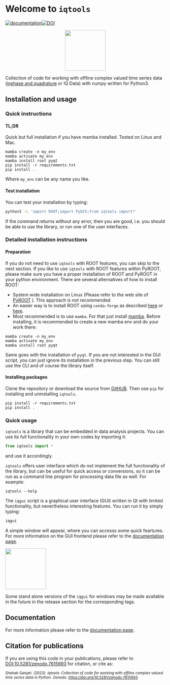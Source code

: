 # Welcome to `iqtools`
[![documentation](https://img.shields.io/badge/docs-mkdocs%20material-blue.svg?style=flat)](https://xaratustrah.github.io/iqtools)[![DOI](https://zenodo.org/badge/DOI/10.5281/zenodo.7615693.svg)](https://doi.org/10.5281/zenodo.7615693)

<div style="margin-left:auto;margin-right:auto;text-align:center">
<img src="https://raw.githubusercontent.com/xaratustrah/iqtools/main/docs/img/icon.png" width="128">
</div>

Collection of code for working with offline complex valued time series data ([inphase and quadrature](https://en.wikipedia.org/wiki/In-phase_and_quadrature_components) or IQ Data) with numpy written for Python3.


## Installation and usage

### Quick instructions

#### TL;DR

Quick but full installation if you have mamba installed. Tested on Linux and Mac.

```
mamba create -n my_env
mamba activate my_env
mamba install root pyqt
pip install -r requirements.txt
pip install .
```

Where `my_env` can be any name you like.


#### Test installation

You can test your installation by typing:

```bash
python3 -c 'import ROOT;import PyQt5;from iqtools import*'
```

If the command returns without any error, then you are good, i.e. you should be able to use the library, or run one of the user interfaces.


### Detailed installation instructions

#### Preparation

If you do not need to use `iqtools` with ROOT features, you can skip to the next section. If you like to use `iqtools` with ROOT features within PyROOT, please make sure you have a proper installation of ROOT and PyROOT in your python environment. There are several alternatives of how to install ROOT:

* System wide installation on Linux (Please refer to the web site of [PyROOT](https://root.cern/manual/python/) ). This approach is not recommended
* An easier way is to install ROOT using `conda-forge` as described [here](https://anaconda.org/conda-forge/root/) or [here](https://iscinumpy.gitlab.io/post/root-conda/).
* Most recommended is to use `mamba`. For that just install [mamba](https://mamba.readthedocs.io/en/latest/installation.html). Before installing, it is recommended to create a new mamba env and do your work there:

```
mamba create -n my_env
mamba activate my_env
mamba install root pyqt
```

Same goes with the installation of `pyqt`. If you are not interested in the GUI script, you can just ignore its installation in the previous step. You can still use the CLI and of course the library itself.

#### Installing packages

Clone the repository or download the source from [GitHUB](https://github.com/xaratustrah/iqtools). Then use `pip` for installing and uninstalling `iqtools`.

    pip install -r requirements.txt
    pip install .


### Quick usage

`iqtools` is a library that can be embedded in data analysis projects. You can use its full functionality in your own codes by importing it:

```python
from iqtools import *
```

and use it accordingly.

`iqtools` offers user interface which do not implement the full functionality of the library, but can be useful for quick access or conversions, so it can be run as a command line program for processing data file as well. For example:

    iqtools --help

The `iqgui` script is a graphical user interface (GUI) written in Qt with limited functionality, but nevertheless interesting features. You can run it by simply typing:

```bash
iqgui
```

A simple window will appear, where you can accesss some quick feartures. For more information on the GUI frontend please refer to the [documentation page](https://xaratustrah.github.io/iqtools).

<img src="https://raw.githubusercontent.com/xaratustrah/iqtools/main/docs/img/iqgui.png" width="128">

Some stand alone versions of the `iqgui` for windows may be made available in the future in the release section for the corresponding tags.

## Documentation

For more information please refer to the [documentation page](https://xaratustrah.github.io/iqtools).

## Citation for publications

If you are using this code in your publications, please refer to [DOI:10.5281/zenodo.7615693](https://doi.org/10.5281/zenodo.7615693) for citation, or cite as:

<small>
Shahab Sanjari. (2023). <i>iqtools: Collection of code for working with offline complex valued time series data in Python.</i> Zenodo. <a href="https://doi.org/10.5281/zenodo.7615693">https://doi.org/10.5281/zenodo.7615693</a>
</small>